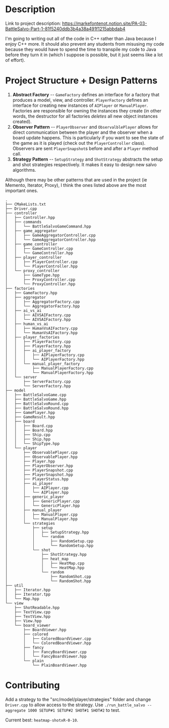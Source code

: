 # Description

Link to project description: https://markefontenot.notion.site/PA-03-BattleSalvo-Part-1-81f5240ddb3b4a38a491f1215abbdab4

I'm going to writing out all of the code in C++ rather than Java because I enjoy C++ more. It should also prevent any students from misusing my code because they would have to spend the time to transpile my code to Java before they turn it in (which I suppose is possible, but it just seems like a lot of effort). 


# Project Structure + Design Patterns

1. **Abstract Factory** -- `GameFactory` defines an interface for a factory that produces a model, view, and controller. `PlayerFactory` defines an interface for creating new instances of `AIPlayer` or `ManualPlayer`. Factories are responsible for owning the instances they create (in other words, the destructor for all factories *deletes* all new object instances created). 
2. **Observer Pattern** -- `PlayerObserver` and `ObservalblePlayer` allows for direct communication between the player and the observer when a board update happens. This is particularly if you want to see the state of the game as it is played (check out the `PlayerController` class). Observers are sent `PlayerSnapshot`s before and after a `Player` method call. 
3. **Strategy Pattern** -- `SetupStrategy` and `ShotStrategy` abstracts the setup and shot strategies respectively. It makes it easy to design new salvo algorithms. 

Although there may be other patterns that are used in the project (ie Memento, Iterator, Proxy), I think the ones listed above are the most important ones.

```
.
├── CMakeLists.txt
├── Driver.cpp
├── controller
│   ├── Controller.hpp
│   ├── commands
│   │   └── BattleSalvoGameCommand.hpp
│   ├── game_aggregator
│   │   ├── GameAggregatorController.cpp
│   │   └── GameAggregatorController.hpp
│   ├── game_controller
│   │   ├── GameController.cpp
│   │   └── GameController.hpp
│   ├── player_controller
│   │   ├── PlayerController.cpp
│   │   └── PlayerController.hpp
│   └── proxy_controller
│       ├── GameType.hpp
│       ├── ProxyController.cpp
│       └── ProxyController.hpp
├── factories
│   ├── GameFactory.hpp
│   ├── aggregator
│   │   ├── AggregatorFactory.cpp
│   │   └── AggregatorFactory.hpp
│   ├── ai_vs_ai
│   │   ├── AIVSAIFactory.cpp
│   │   └── AIVSAIFactory.hpp
│   ├── human_vs_ai
│   │   ├── HumanVsAIFactory.cpp
│   │   └── HumanVsAIFactory.hpp
│   ├── player_factories
│   │   ├── PlayerFactory.cpp
│   │   ├── PlayerFactory.hpp
│   │   ├── ai_player_factory
│   │   │   ├── AIPlayerFactory.cpp
│   │   │   └── AIPlayerFactory.hpp
│   │   └── manual_player_factory
│   │       ├── ManualPlayerFactory.cpp
│   │       └── ManualPlayerFactory.hpp
│   └── server
│       ├── ServerFactory.cpp
│       └── ServerFactory.hpp
├── model
│   ├── BattleSalvoGame.cpp
│   ├── BattleSalvoGame.hpp
│   ├── BattleSalvoRound.cpp
│   ├── BattleSalvoRound.hpp
│   ├── GamePlayer.hpp
│   ├── GameResult.hpp
│   ├── board
│   │   ├── Board.cpp
│   │   ├── Board.hpp
│   │   ├── Ship.cpp
│   │   ├── Ship.hpp
│   │   └── ShipType.hpp
│   └── player
│       ├── ObservablePlayer.cpp
│       ├── ObservablePlayer.hpp
│       ├── Player.hpp
│       ├── PlayerObserver.hpp
│       ├── PlayerSnapshot.cpp
│       ├── PlayerSnapshot.hpp
│       ├── PlayerStatus.hpp
│       ├── ai_player
│       │   ├── AIPlayer.cpp
│       │   └── AIPlayer.hpp
│       ├── generic_player
│       │   ├── GenericPlayer.cpp
│       │   └── GenericPlayer.hpp
│       ├── manual_player
│       │   ├── ManualPlayer.cpp
│       │   └── ManualPlayer.hpp
│       └── strategies
│           ├── setup
│           │   ├── SetupStrategy.hpp
│           │   └── random
│           │       ├── RandomSetup.cpp
│           │       └── RandomSetup.hpp
│           └── shot
│               ├── ShotStrategy.hpp
│               ├── heat_map
│               │   ├── HeatMap.cpp
│               │   └── HeatMap.hpp
│               └── random
│                   ├── RandomShot.cpp
│                   └── RandomShot.hpp
├── util
│   ├── Iterator.hpp
│   ├── Iterator.tpp
│   └── Map.hpp
└── view
    ├── ShotReadable.hpp
    ├── TextView.cpp
    ├── TextView.hpp
    ├── View.hpp
    └── board_viewer
        ├── BoardViewer.hpp
        ├── colored
        │   ├── ColoredBoardViewer.cpp
        │   └── ColoredBoardViewer.hpp
        ├── fancy
        │   ├── FancyBoardViewer.cpp
        │   └── FancyBoardViewer.hpp
        └── plain
            └── PlainBoardViewer.hpp
```

# Contributing
Add a strategy to the "src/model/player/strategies" folder and change `Driver.cpp` to allow access to the strategy. Use `./run_battle_salvo --aggregate 1000 SETUP#1 SETUP#2 SHOT#1 SHOT#2` to test.

Current best: `heatmap-shotxR-0-10`.